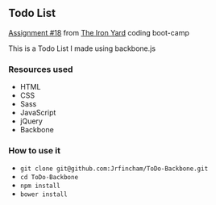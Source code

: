 ## Todo List

[Assignment #18](https://github.com/tiy-atl-js-q1-2015/Assignments) from [The Iron Yard](http://theironyard.com/locations/atlanta/) coding boot-camp

This is a Todo List I made using backbone.js

### Resources used
  * HTML
  * CSS
  * Sass
  * JavaScript
  * jQuery
  * Backbone
  
### How to use it 

  * `git clone git@github.com:Jrfincham/ToDo-Backbone.git`
  * `cd ToDo-Backbone`
  * `npm install`
  * `bower install`
